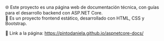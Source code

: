 🌐 Este proyecto es una página web de documentación técnica, con guías para el desarrollo backend con ASP.NET Core.</br>
💾 Es un proyecto frontend estático, desarrollado con HTML, CSS y Bootstrap.

🔗 Link a la página: https://pintodaniela.github.io/aspnetcore-docs/

